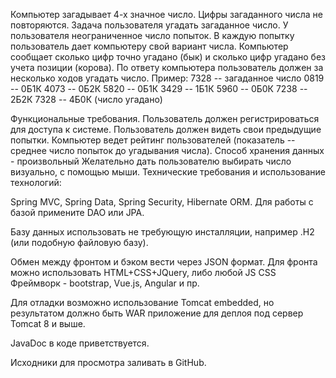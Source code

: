 Компьютер загадывает 4-х значное число. Цифры загаданного числа не
повторяются. Задача пользователя угадать загаданное число. У
пользователя неограниченное число попыток. В каждую попытку
пользователь дает компьютеру свой вариант числа. Компьютер сообщает
сколько цифр точно угадано (бык) и сколько цифр угадано без учета
позиции (корова). По ответу компьютера пользователь должен за
несколько ходов угадать число.
Пример:
7328 -- загаданное число
0819 -- 0Б1К
4073 -- 0Б2К
5820 -- 0Б1К
3429 -- 1Б1К
5960 -- 0Б0К
7238 -- 2Б2К
7328 -- 4Б0К (число угадано)


Функциональные требования.
Пользователь должен регистрироваться для доступа к системе.
Пользователь должен видеть свои предыдущие попытки.
Компьютер ведет рейтинг пользователей (показатель -- среднее число
попыток до угадывания числа).
Способ хранения данных - произвольный
Желательно дать пользователю выбирать число визуально, с помощью мыши.
Технические требования и использование технологий:

Spring MVC, Spring Data, Spring Security, Hibernate ORM. Для работы с базой примените
DAO или JPA.

Базу данных использовать не требующую инсталляции, например .H2 (или подобную
файловую базу).

Обмен между фронтом и бэком вести через JSON формат. Для фронта можно
использовать HTML+CSS+JQuery, либо любой JS CSS Фреймворк - bootstrap, Vue.js,
Angular и пр.

Для отладки возможно использование Tomcat embedded, но результатом должно
быть WAR приложение для деплоя под сервер Tomcat 8 и выше.

JavaDoc в коде приветствуется.

Исходники для просмотра заливать в GitHub.
